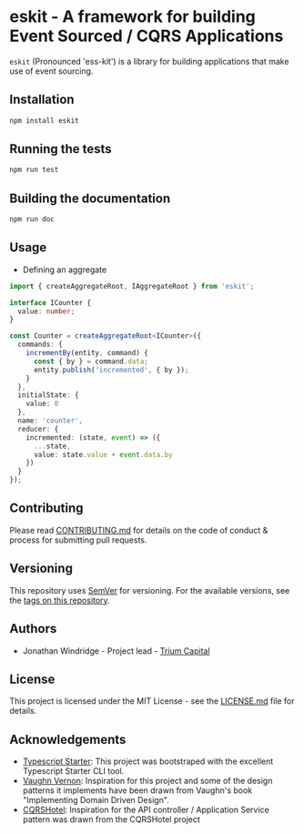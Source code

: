 # eskit - A framework for building Event Sourced / CQRS Applications

`eskit` (Pronounced 'ess-kit') is a library for building applications that make use of event sourcing.

## Installation

```bash
npm install eskit
```

## Running the tests

```bash
npm run test
```

## Building the documentation

```bash
npm run doc
```

## Usage

- Defining an aggregate

```typescript
import { createAggregateRoot, IAggregateRoot } from 'eskit';

interface ICounter {
  value: number;
}

const Counter = createAggregateRoot<ICounter>({
  commands: {
    incrementBy(entity, command) {
      const { by } = command.data;
      entity.publish('incremented', { by });
    }
  },
  initialState: {
    value: 0
  },
  name: 'counter',
  reducer: {
    incremented: (state, event) => ({
      ...state,
      value: state.value + event.data.by
    })
  }
});
```

## Contributing

Please read [CONTRIBUTING.md](./CONTRIBUTING.MD) for details on the code of conduct & process for submitting pull requests.

## Versioning

This repository uses [SemVer]() for versioning. For the available versions, see the [tags on this repository]().

## Authors

- Jonathan Windridge - Project lead - [Trium Capital](https://trium-capital.com)

## License

This project is licensed under the MIT License - see the [LICENSE.md](./LICENSE.md) file for details.

## Acknowledgements

- [Typescript Starter](https://github.com/bitjson/typescript-starter): This project was bootstraped with the excellent Typescript Starter CLI tool.
- [Vaughn Vernon](https://vaughnvernon.co): Inspiration for this project and some of the design patterns it implements have been drawn from Vaughn's book "Implementing Domain Driven Design".
- [CQRSHotel](https://github.com/luontola/cqrs-hotel): Inspiration for the API controller / Application Service pattern was drawn from the CQRSHotel project

